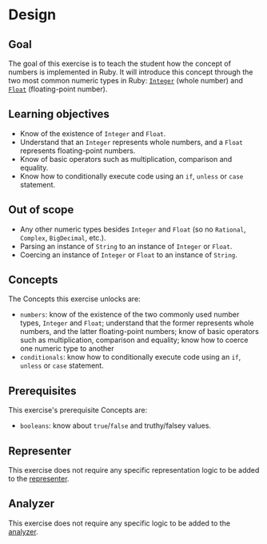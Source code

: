 # Design

## Goal

The goal of this exercise is to teach the student how the concept of numbers is implemented in Ruby. It will introduce this concept through the two most common numeric types in Ruby: [`Integer`][integer-ruby] (whole number) and [`Float`][float-ruby] (floating-point number).

## Learning objectives

- Know of the existence of `Integer` and `Float`.
- Understand that an `Integer` represents whole numbers, and a `Float` represents floating-point numbers.
- Know of basic operators such as multiplication, comparison and equality.
- Know how to conditionally execute code using an `if`, `unless` or `case` statement.

## Out of scope

- Any other numeric types besides `Integer` and `Float` (so no `Rational`, `Complex`, `BigDecimal`, etc.).
- Parsing an instance of `String` to an instance of `Integer` or `Float`.
- Coercing an instance of `Integer` or `Float` to an instance of `String`.

## Concepts

The Concepts this exercise unlocks are:

- `numbers`: know of the existence of the two commonly used number types, `Integer` and `Float`; understand that the former represents whole numbers, and the latter floating-point numbers; know of basic operators such as multiplication, comparison and equality; know how to coerce one numeric type to another
- `conditionals`: know how to conditionally execute code using an `if`, `unless` or `case` statement.

## Prerequisites

This exercise's prerequisite Concepts are:

- `booleans`: know about `true`/`false` and truthy/falsey values.

## Representer

This exercise does not require any specific representation logic to be added to the [representer][representer].

## Analyzer

This exercise does not require any specific logic to be added to the [analyzer][analyzer].

[integer-ruby]: https://ruby-doc.org/core-2.7.1/Integer.html
[float-ruby]: https://ruby-doc.org/core-2.7.1/Float.html
[analyzer]: https://github.com/exercism/ruby-analyzer
[representer]: https://github.com/exercism/ruby-representer
